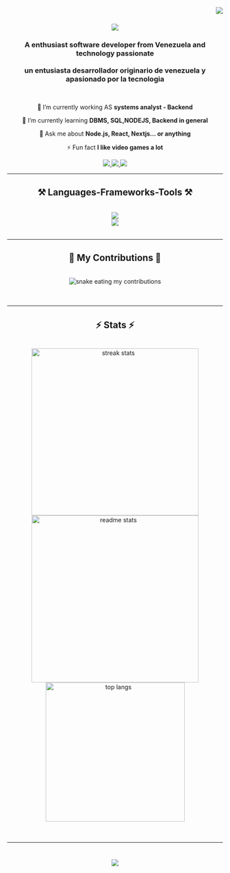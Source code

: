 <img align="right" src="https://visitor-badge.laobi.icu/badge?page_id=fakbo-dev.fakbo-dev" />


<h1 align="center">
    <img src="https://readme-typing-svg.herokuapp.com/?font=Righteous&size=35&center=true&vCenter=true&width=500&height=70&duration=4000&lines=Hi+There!;+I'm+Mauricio+Oropeza!;+Hola!;+Soy+Mauricio+Oropeza;" />
</h1>

<h3 align="center">A enthusiast software developer from Venezuela and technology passionate <br><br> un entusiasta desarrollador  originario de venezuela y apasionado por la tecnologia</h3>

<br/>

<div align="center">
 
 🔭 I’m currently working AS **systems analyst - Backend**
 
 🌱 I’m currently learning **DBMS, SQL,NODEJS, Backend in general**

💬 Ask me about **Node.js, React, Nextjs... or anything**

⚡ Fun fact **I like video games a lot**

 </div>

<div align="center"> 
  <a href="https://leetcode.com/u/fakbo-dev/" target="_BLANK">
    <img src="https://img.shields.io/badge/dynamic/json?style=for-the-badge&labelColor=black&color=%23ffa116&label=Solved&query=solvedOverTotal&url=https%3A%2F%2Fleetcode-badge.vercel.app%2Fapi%2Fusers%2Ffakbo-dev&logo=leetcode&logoColor=yellow" />
  </a>
  <a href="https://www.linkedin.com/in/mauricio-oropeza-54a734312/" target="_BLANK">
    <img src="https://img.shields.io/badge/LinkedIn-0077B5?style=for-the-badge&logo=linkedin&logoColor=white" target="_blank" />
  </a>
  <a href="https://portafolio-tau-bay-37.vercel.app/" target="_BLANK">
     <img src="https://img.shields.io/badge/Portfolio-FF5722?style=for-the-badge&logo=todoist&logoColor=white" target="_blank" /> 
  </a>
</div>

 <hr/> 
<h2 align="center">⚒️ Languages-Frameworks-Tools ⚒️</h2>
<br/>
<div align="center">
    <img src="https://skillicons.dev/icons?i=html,css,javascript,sass,react,vscode,typescript,stackoverflow" /><br>
    <img src="https://skillicons.dev/icons?i=nodejs,redux,nextjs,npm,github,git,tailwind,notion,sublime,windows" /><br>
</div>

<br/>
<hr/>

<div align="center">
  <h2>🐍 My Contributions 🐍</h2>
  <br>
<img alt="snake eating my contributions" src="https://raw.githubusercontent.com/fakbo-dev/fakbo-dev/output/github-snake-dark.svg"/>
  <br/><br/><br/>
</div>

<hr/>

<h2 align="center">⚡ Stats ⚡</h2>
<br>
<div align=center>
  <img width=390 src="https://streak-stats.demolab.com/?user=fakbo-dev&count_private=true&theme=react&border_radius=10" alt="streak stats"/>
  <img width=390 src="https://github-readme-stats.vercel.app/api?username=fakbo-dev&count_private=true&show_icons=true&theme=react&rank_icon=github&border_radius=10" alt="readme stats" />
  <br/>
  <img width=325 align="center" src="https://github-readme-stats-salesp07.vercel.app/api/top-langs/?username=fakbo-dev&hide=HTML&langs_count=8&layout=compact&theme=react&border_radius=10&size_weight=0.5&count_weight=0.5&exclude_repo=github-readme-stats" alt="top langs" />
</div>
<br/><br/>

<hr/>
<h1 align="center">
    <img src="https://readme-typing-svg.herokuapp.com/?font=Righteous&size=35&center=true&vCenter=true&width=500&height=70&duration=4000&lines=Hi+There!;+I'm+Mauricio+Oropeza!;+Hola!;+Soy+Mauricio+Oropeza;" />
</h1>
<br/>
